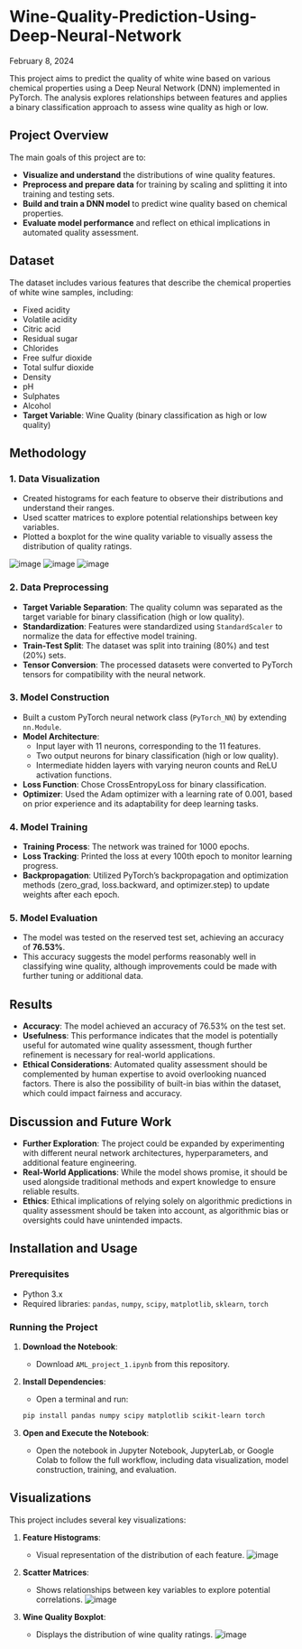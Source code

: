 # Wine-Quality-Prediction-Using-Deep-Neural-Network
February 8, 2024

This project aims to predict the quality of white wine based on various chemical properties using a Deep Neural Network (DNN) implemented in PyTorch. The analysis explores relationships between features and applies a binary classification approach to assess wine quality as high or low.

## Project Overview

The main goals of this project are to:
- **Visualize and understand** the distributions of wine quality features.
- **Preprocess and prepare data** for training by scaling and splitting it into training and testing sets.
- **Build and train a DNN model** to predict wine quality based on chemical properties.
- **Evaluate model performance** and reflect on ethical implications in automated quality assessment.

## Dataset

The dataset includes various features that describe the chemical properties of white wine samples, including:
- Fixed acidity
- Volatile acidity
- Citric acid
- Residual sugar
- Chlorides
- Free sulfur dioxide
- Total sulfur dioxide
- Density
- pH
- Sulphates
- Alcohol
- **Target Variable**: Wine Quality (binary classification as high or low quality)

## Methodology

### 1. Data Visualization

- Created histograms for each feature to observe their distributions and understand their ranges.
- Used scatter matrices to explore potential relationships between key variables.
- Plotted a boxplot for the wine quality variable to visually assess the distribution of quality ratings.

![image](https://github.com/user-attachments/assets/3e78c34f-4674-4317-88ea-709f955bbeee)
![image](https://github.com/user-attachments/assets/008a608c-5b66-4bd6-935d-f605b17455cf)
![image](https://github.com/user-attachments/assets/1d87c933-ee2d-4f7b-80d7-c7e35d1505c0)

### 2. Data Preprocessing

- **Target Variable Separation**: The quality column was separated as the target variable for binary classification (high or low quality).
- **Standardization**: Features were standardized using `StandardScaler` to normalize the data for effective model training.
- **Train-Test Split**: The dataset was split into training (80%) and test (20%) sets.
- **Tensor Conversion**: The processed datasets were converted to PyTorch tensors for compatibility with the neural network.

### 3. Model Construction

- Built a custom PyTorch neural network class (`PyTorch_NN`) by extending `nn.Module`.
- **Model Architecture**:
  - Input layer with 11 neurons, corresponding to the 11 features.
  - Two output neurons for binary classification (high or low quality).
  - Intermediate hidden layers with varying neuron counts and ReLU activation functions.
- **Loss Function**: Chose CrossEntropyLoss for binary classification.
- **Optimizer**: Used the Adam optimizer with a learning rate of 0.001, based on prior experience and its adaptability for deep learning tasks.

### 4. Model Training

- **Training Process**: The network was trained for 1000 epochs.
- **Loss Tracking**: Printed the loss at every 100th epoch to monitor learning progress.
- **Backpropagation**: Utilized PyTorch’s backpropagation and optimization methods (zero_grad, loss.backward, and optimizer.step) to update weights after each epoch.

### 5. Model Evaluation

- The model was tested on the reserved test set, achieving an accuracy of **76.53%**.
- This accuracy suggests the model performs reasonably well in classifying wine quality, although improvements could be made with further tuning or additional data.

## Results

- **Accuracy**: The model achieved an accuracy of 76.53% on the test set.
- **Usefulness**: This performance indicates that the model is potentially useful for automated wine quality assessment, though further refinement is necessary for real-world applications.
- **Ethical Considerations**: Automated quality assessment should be complemented by human expertise to avoid overlooking nuanced factors. There is also the possibility of built-in bias within the dataset, which could impact fairness and accuracy.

## Discussion and Future Work

- **Further Exploration**: The project could be expanded by experimenting with different neural network architectures, hyperparameters, and additional feature engineering.
- **Real-World Applications**: While the model shows promise, it should be used alongside traditional methods and expert knowledge to ensure reliable results.
- **Ethics**: Ethical implications of relying solely on algorithmic predictions in quality assessment should be taken into account, as algorithmic bias or oversights could have unintended impacts.

## Installation and Usage

### Prerequisites

- Python 3.x
- Required libraries: `pandas`, `numpy`, `scipy`, `matplotlib`, `sklearn`, `torch`

### Running the Project

1. **Download the Notebook**:
   - Download `AML_project_1.ipynb` from this repository.

2. **Install Dependencies**:
   - Open a terminal and run:
   ```bash
   pip install pandas numpy scipy matplotlib scikit-learn torch
3. **Open and Execute the Notebook**:
   - Open the notebook in Jupyter Notebook, JupyterLab, or Google Colab to follow the full workflow, including data visualization, model construction, training, and evaluation.

## Visualizations

This project includes several key visualizations:

1. **Feature Histograms**:
   - Visual representation of the distribution of each feature.
![image](https://github.com/user-attachments/assets/3e78c34f-4674-4317-88ea-709f955bbeee)

2. **Scatter Matrices**:
   - Shows relationships between key variables to explore potential correlations.
![image](https://github.com/user-attachments/assets/008a608c-5b66-4bd6-935d-f605b17455cf)

3. **Wine Quality Boxplot**:
   - Displays the distribution of wine quality ratings.
![image](https://github.com/user-attachments/assets/1d87c933-ee2d-4f7b-80d7-c7e35d1505c0)
